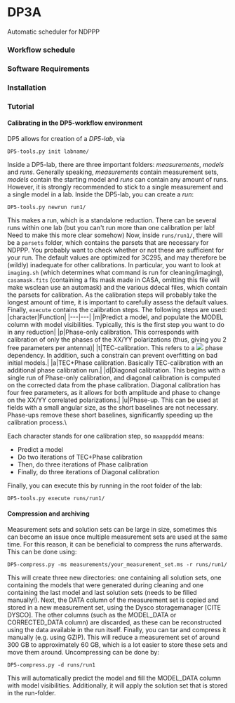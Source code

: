 # DP3A
Automatic scheduler for NDPPP

### Workflow schedule

### Software Requirements

### Installation

### Tutorial
#### Calibrating in the DP5-workflow environment
DP5 allows for creation of a *DP5-lab*, via
```
DP5-tools.py init labname/
```
Inside a DP5-lab, there are three important folders: *measurements*, *models* and *runs*.
Generally speaking, *measurements* contain measurement sets, *models* contain the starting model and *runs* can contain any amount of runs.
However, it is strongly recommended to stick to a single measurement and a single model in a lab.
Inside the DP5-lab, you can create a *run*:
```
DP5-tools.py newrun run1/
```
This makes a run, which is a standalone reduction.
There can be several runs within one lab (but you can't run more than one calibration per lab! Need to make this more clear somehow)
Now, inside ``runs/run1/``, there will be a ``parsets`` folder, which contains the parsets that are necessary for NDPPP.
You probably want to check whether or not these are sufficient for your run.
The default values are optimized for 3C295, and may therefore be (wildly) inadequate for other calibrations.
In particular, you want to look at ``imaging.sh`` (which determines what command is run for cleaning/imaging), ``casamask.fits`` (containing a fits mask made in CASA, omitting this file will make wsclean use an automask) and the various ddecal files, which contain the parsets for calibration.
As the calibration steps will probably take the longest amount of time, it is important to carefully assess the default values.
Finally, ``execute`` contains the calibration steps. The following steps are used:
|character|Function|
|---|---|
|m|Predict a model, and populate the MODEL column with model visibilities. Typically, this is the first step you want to do in any reduction|
|p|Phase-only calibration. This corresponds with calibration of only the phases of the XX/YY polarizations (thus, giving you 2 free parameters per antenna)|
|t|TEC-calibration. This refers to a <img src="https://render.githubusercontent.com/render/math?math=\nu^{-2}"> phase dependency. In addition, such a constrain can prevent overfitting on bad initial models.|
|a|TEC+Phase calibration. Basically TEC-calibration with an additional phase calibration run.|
|d|Diagonal calibration. This begins with a single run of Phase-only calibration, and diagonal calibration is computed on the corrected data from the phase calibration. Diagonal calibration has four free parameters, as it allows for both amplitude and phase to change on the XX/YY correlated polarizations.|
|u|Phase-up. This can be used at fields with a small angular size, as the short baselines are not necessary. Phase-ups remove these short baselines, significantly speeding up the calibration process.\

Each character stands for one calibration step, so ``maapppddd`` means:
  * Predict a model
  * Do two iterations of TEC+Phase calibration
  * Then, do three iterations of Phase calibration
  * Finally, do three iterations of Diagonal calibration
  
Finally, you can execute this by running in the root folder of the lab:
```
DP5-tools.py execute runs/run1/
```
#### Compression and archiving
Measurement sets and solution sets can be large in size, sometimes this can become an issue once multiple measurement sets are used at the same time.
For this reason, it can be beneficial to compress the runs afterwards. 
This can be done using:
```
DP5-compress.py -ms measurements/your_measurement_set.ms -r runs/run1/
```
This will create three new directories: one containing all solution sets, one containing the models that were generated during cleaning and one containing the last model and last solution sets (needs to be filled manually!). 
Next, the DATA column of the measurement set is copied and stored in a new measurement set, using the Dysco storagemanager [CITE DYSCO].
The other columns (such as the MODEL_DATA or CORRECTED_DATA column) are discarded, as these can be reconstructed using the data available in the run itself.
Finally, you can tar and compress it manually (e.g. using GZIP). This will reduce a measurement set of around 300 GB to approximately 60 GB, which is a lot easier to store these sets and move them around.
Uncompressing can be done by:
```
DP5-compress.py -d runs/run1
```
This will automatically predict the model and fill the MODEL_DATA column with model visibilities. Additionally, it will apply the solution set that is stored in the run-folder.
